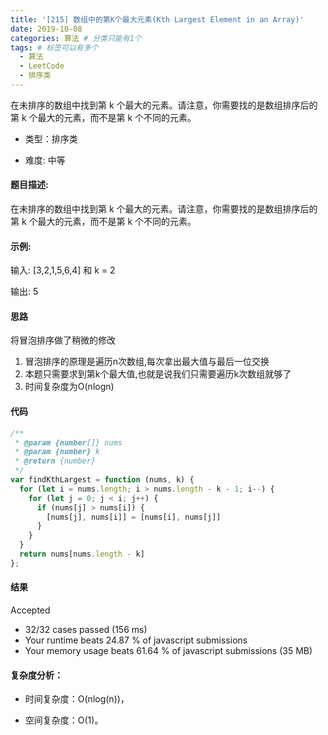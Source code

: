 ```yaml
---
title: '[215] 数组中的第K个最大元素(Kth Largest Element in an Array)'
date: 2019-10-08
categories: 算法 # 分类只能有1个
tags: # 标签可以有多个
  - 算法
  - LeetCode
  - 排序类
---
```


在未排序的数组中找到第 k 个最大的元素。请注意，你需要找的是数组排序后的第 k 个最大的元素，而不是第 k 个不同的元素。


<!-- more -->

- 类型：排序类

- 难度: 中等

#### 题目描述:

在未排序的数组中找到第 k 个最大的元素。请注意，你需要找的是数组排序后的第 k 个最大的元素，而不是第 k 个不同的元素。


#### 示例:


输入: [3,2,1,5,6,4] 和 k = 2

输出: 5


#### 思路

将冒泡排序做了稍微的修改

1. 冒泡排序的原理是遍历n次数组,每次拿出最大值与最后一位交换
1. 本题只需要求到第k个最大值,也就是说我们只需要遍历k次数组就够了
1. 时间复杂度为O(nlogn)

#### 代码

```javascript
/**
 * @param {number[]} nums
 * @param {number} k
 * @return {number}
 */
var findKthLargest = function (nums, k) {
  for (let i = nums.length; i > nums.length - k - 1; i--) {
    for (let j = 0; j < i; j++) {
      if (nums[j] > nums[i]) {
        [nums[j], nums[i]] = [nums[i], nums[j]]
      }
    }
  }
  return nums[nums.length - k]
};
```

#### 结果

Accepted
- 32/32 cases passed (156 ms)
- Your runtime beats 24.87 % of javascript submissions
- Your memory usage beats 61.64 % of javascript submissions (35 MB)

#### 复杂度分析：

- 时间复杂度：O(nlog(n))，

- 空间复杂度：O(1)。

